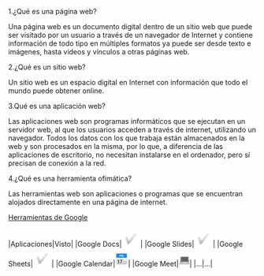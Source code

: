 1.¿Qué es una página web?

Una página web es un documento digital dentro de un sitio web que puede ser visitado por un usuario a través de un navegador de Internet y contiene información de todo tipo en múltiples formatos ya puede ser desde texto e imágenes, hasta videos y vínculos a otras páginas web.

2.¿Qué es un sitio web?

Un sitio web es un espacio digital en Internet con información que todo el mundo puede obtener online.

3.Qué es una aplicación web?

Las aplicaciones web son programas informáticos que se ejecutan en un servidor web, al que los usuarios acceden a través de internet, utilizando un navegador. Todos los datos con los que trabaja están almacenados en la web y son procesados en la misma, por lo que, a diferencia de las aplicaciones de escritorio, no necesitan instalarse en el ordenador, pero sí precisan de conexión a la red. 

4.¿Qué es una herramienta ofimática?

Las herramientas web son aplicaciones o programas que se encuentran alojados directamente en una página de internet.

[Herramientas de Google](https://www.google.com/intl/es-419/chrome/browser-tools/)

|Aplicaciones|Visto|
|Google Docs|![tick](https://github.com/EricApVera05/smx2_m8_uf1_a2/blob/main/tick.png "Tick")|
|Google Slides|![tick](https://github.com/EricApVera05/smx2_m8_uf1_a2/blob/main/tick.png "Tick")|
|Google Sheets|![tick](https://github.com/EricApVera05/smx2_m8_uf1_a2/blob/main/tick.png "Tick")|
|Google Calendar|![calendar](https://github.com/EricApVera05/smx2_m8_uf1_a2/blob/main/calendar.png "Calendar")|
|Google Meet|![ord](https://github.com/EricApVera05/smx2_m8_uf1_a2/blob/main/ord.png "Ordenador")|
|...|...|
